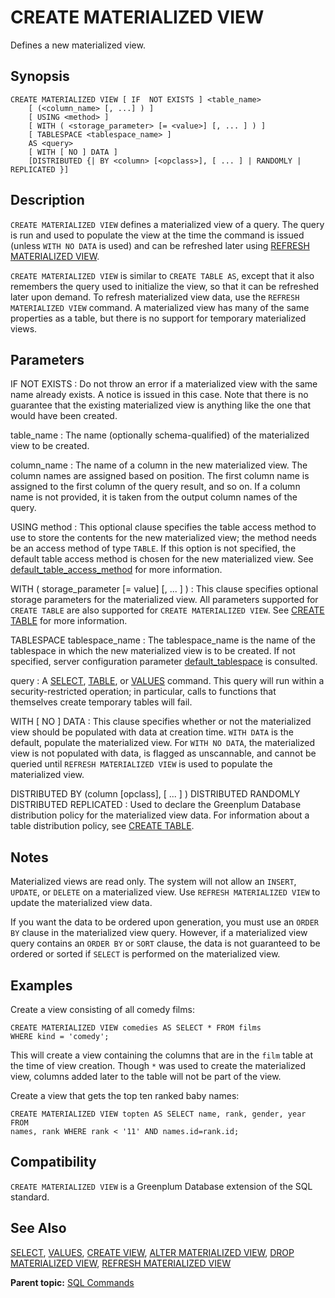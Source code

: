 # CREATE MATERIALIZED VIEW 

Defines a new materialized view.

## <a id="section1"></a>Synopsis 

``` {#sql_command_synopsis}
CREATE MATERIALIZED VIEW [ IF  NOT EXISTS ] <table_name>
    [ (<column_name> [, ...] ) ]
    [ USING <method> ]
    [ WITH ( <storage_parameter> [= <value>] [, ... ] ) ]
    [ TABLESPACE <tablespace_name> ]
    AS <query>
    [ WITH [ NO ] DATA ]
    [DISTRIBUTED {| BY <column> [<opclass>], [ ... ] | RANDOMLY | REPLICATED }]
```

## <a id="section3"></a>Description 

`CREATE MATERIALIZED VIEW` defines a materialized view of a query. The query is run and used to populate the view at the time the command is issued \(unless `WITH NO DATA` is used\) and can be refreshed later using [REFRESH MATERIALIZED VIEW](REFRESH_MATERIALIZED_VIEW.html).

`CREATE MATERIALIZED VIEW` is similar to `CREATE TABLE AS`, except that it also remembers the query used to initialize the view, so that it can be refreshed later upon demand. To refresh materialized view data, use the `REFRESH MATERIALIZED VIEW` command. A materialized view has many of the same properties as a table, but there is no support for temporary materialized views.

## <a id="section4"></a>Parameters 

IF NOT EXISTS
:   Do not throw an error if a materialized view with the same name already exists. A notice is issued in this case. Note that there is no guarantee that the existing materialized view is anything like the one that would have been created.

table\_name
:   The name \(optionally schema-qualified\) of the materialized view to be created.

column\_name
:   The name of a column in the new materialized view. The column names are assigned based on position. The first column name is assigned to the first column of the query result, and so on. If a column name is not provided, it is taken from the output column names of the query.

USING method
:   This optional clause specifies the table access method to use to store the contents for the new materialized view; the method needs be an access method of type `TABLE`. If this option is not specified, the default table access method is chosen for the new materialized view. See [default_table_access_method](../config_params/guc-list.html) for more information.

WITH \( storage\_parameter \[= value\] \[, ... \] \)
:   This clause specifies optional storage parameters for the materialized view. All parameters supported for `CREATE TABLE` are also supported for `CREATE MATERIALIZED VIEW`. See [CREATE TABLE](CREATE_TABLE.html) for more information.

TABLESPACE tablespace\_name
:   The tablespace\_name is the name of the tablespace in which the new materialized view is to be created. If not specified, server configuration parameter [default\_tablespace](../config_params/guc-list.html) is consulted.

query
:   A [SELECT](SELECT.html), [TABLE](SELECT.html#table-command), or [VALUES](VALUES.html) command. This query will run within a security-restricted operation; in particular, calls to functions that themselves create temporary tables will fail.

WITH \[ NO \] DATA
:   This clause specifies whether or not the materialized view should be populated with data at creation time. `WITH DATA` is the default, populate the materialized view. For `WITH NO DATA`, the materialized view is not populated with data, is flagged as unscannable, and cannot be queried until `REFRESH MATERIALIZED VIEW` is used to populate the materialized view.

DISTRIBUTED BY \(column \[opclass\], \[ ... \] \)
DISTRIBUTED RANDOMLY
DISTRIBUTED REPLICATED
:   Used to declare the Greenplum Database distribution policy for the materialized view data. For information about a table distribution policy, see [CREATE TABLE](CREATE_TABLE.html).

## <a id="section5"></a>Notes 

Materialized views are read only. The system will not allow an `INSERT`, `UPDATE`, or `DELETE` on a materialized view. Use `REFRESH MATERIALIZED VIEW` to update the materialized view data.

If you want the data to be ordered upon generation, you must use an `ORDER BY` clause in the materialized view query. However, if a materialized view query contains an `ORDER BY` or `SORT` clause, the data is not guaranteed to be ordered or sorted if `SELECT` is performed on the materialized view.

## <a id="section6"></a>Examples 

Create a view consisting of all comedy films:

```
CREATE MATERIALIZED VIEW comedies AS SELECT * FROM films 
WHERE kind = 'comedy';
```

This will create a view containing the columns that are in the `film` table at the time of view creation. Though `*` was used to create the materialized view, columns added later to the table will not be part of the view.

Create a view that gets the top ten ranked baby names:

```
CREATE MATERIALIZED VIEW topten AS SELECT name, rank, gender, year FROM 
names, rank WHERE rank < '11' AND names.id=rank.id;
```

## <a id="section7"></a>Compatibility 

`CREATE MATERIALIZED VIEW` is a Greenplum Database extension of the SQL standard.

## <a id="section8"></a>See Also 

[SELECT](SELECT.html), [VALUES](VALUES.html), [CREATE VIEW](CREATE_VIEW.html), [ALTER MATERIALIZED VIEW](ALTER_MATERIALIZED_VIEW.html), [DROP MATERIALIZED VIEW](DROP_MATERIALIZED_VIEW.html), [REFRESH MATERIALIZED VIEW](REFRESH_MATERIALIZED_VIEW.html)

**Parent topic:** [SQL Commands](../sql_commands/sql_ref.html)

